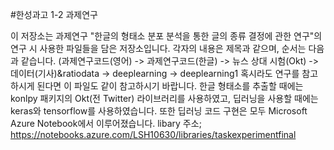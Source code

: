 #한성과고 1-2 과제연구

이 저장소는 과제연구 "한글의 형태소 분포 분석을 통한 글의 종류 결정에 관한 연구"의 연구 시 사용한 파일들을 담은 저장소입니다.
각자의 내용은 제목과 같으며, 순서는 다음과 같습니다.
(과제연구코드(영어) -> 과제연구코드(한글) -> 뉴스 상대 시험(Okt) -> 데이터(기사)&ratiodata -> deeplearning -> deeplearning1
혹시라도 연구를 참고하시게 된다면 이 파일도 같이 참고하시기 바랍니다.
한글 형태소를 추출할 때에는 konlpy 패키지의 Okt(전 Twitter) 라이브러리를 사용하였고,
딥러닝을 사용할 때에는 keras와 tensorflow를 사용하였습니다.
또한 딥러닝 코드 구현은 모두 Microsoft Azure Notebook에서 이루어졌습니다.
libary 주소; https://notebooks.azure.com/LSH10630/libraries/taskexperimentfinal
